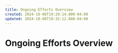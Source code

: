 ```yaml
---
title: Ongoing Efforts Overview
created: 2024-10-06T19:29:14.000-04:00
updated: 2024-10-06T19:32:12.608-04:00
---
```


# Ongoing Efforts Overview
